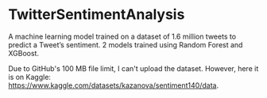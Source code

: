 # TwitterSentimentAnalysis
A machine learning model trained on a dataset of 1.6 million tweets to predict a Tweet’s sentiment. 2 models trained using Random Forest and XGBoost.

Due to GitHub's 100 MB file limit, I can't upload the dataset. However, here it is on Kaggle: https://www.kaggle.com/datasets/kazanova/sentiment140/data.
